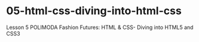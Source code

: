 # 05-html-css-diving-into-html-css
Lesson 5 POLIMODA Fashion Futures: HTML &amp; CSS- Diving into HTML5 and CSS3
